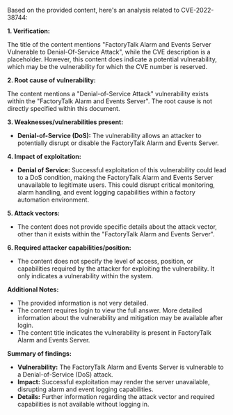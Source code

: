 Based on the provided content, here's an analysis related to CVE-2022-38744:

**1. Verification:**

The title of the content mentions "FactoryTalk Alarm and Events Server Vulnerable to Denial-Of-Service Attack", while the CVE description is a placeholder. However, this content does indicate a potential vulnerability, which may be the vulnerability for which the CVE number is reserved.

**2. Root cause of vulnerability:**

The content mentions a "Denial-of-Service Attack" vulnerability exists within the "FactoryTalk Alarm and Events Server". The root cause is not directly specified within this document.

**3. Weaknesses/vulnerabilities present:**

*   **Denial-of-Service (DoS):** The vulnerability allows an attacker to potentially disrupt or disable the FactoryTalk Alarm and Events Server.

**4. Impact of exploitation:**

*   **Denial of Service:** Successful exploitation of this vulnerability could lead to a DoS condition, making the FactoryTalk Alarm and Events Server unavailable to legitimate users. This could disrupt critical monitoring, alarm handling, and event logging capabilities within a factory automation environment.

**5. Attack vectors:**

*   The content does not provide specific details about the attack vector, other than it exists within the "FactoryTalk Alarm and Events Server".

**6. Required attacker capabilities/position:**

*   The content does not specify the level of access, position, or capabilities required by the attacker for exploiting the vulnerability. It only indicates a vulnerability within the system.

**Additional Notes:**

*   The provided information is not very detailed.
*   The content requires login to view the full answer. More detailed information about the vulnerability and mitigation may be available after login.
* The content title indicates the vulnerability is present in FactoryTalk Alarm and Events Server.

**Summary of findings:**

*   **Vulnerability:** The FactoryTalk Alarm and Events Server is vulnerable to a Denial-of-Service (DoS) attack.
*   **Impact:** Successful exploitation may render the server unavailable, disrupting alarm and event logging capabilities.
*   **Details:** Further information regarding the attack vector and required capabilities is not available without logging in.